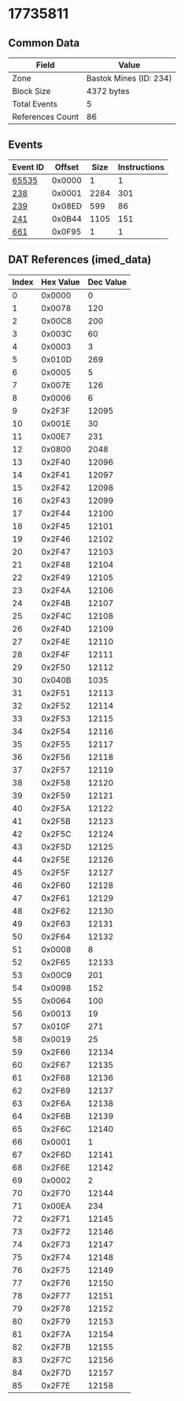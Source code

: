 # 17735811

## Common Data

| Field            | Value                  |
|------------------|------------------------|
| Zone             | Bastok Mines (ID: 234) |
| Block Size       | 4372 bytes             |
| Total Events     | 5                      |
| References Count | 86                     |

## Events

| Event ID            | Offset   |   Size |   Instructions |
|---------------------|----------|--------|----------------|
| [65535](./65535.md) | 0x0000   |      1 |              1 |
| [238](./238.md)     | 0x0001   |   2284 |            301 |
| [239](./239.md)     | 0x08ED   |    599 |             86 |
| [241](./241.md)     | 0x0B44   |   1105 |            151 |
| [661](./661.md)     | 0x0F95   |      1 |              1 |

## DAT References (imed_data)

|   Index | Hex Value   |   Dec Value |
|---------|-------------|-------------|
|       0 | 0x0000      |           0 |
|       1 | 0x0078      |         120 |
|       2 | 0x00C8      |         200 |
|       3 | 0x003C      |          60 |
|       4 | 0x0003      |           3 |
|       5 | 0x010D      |         269 |
|       6 | 0x0005      |           5 |
|       7 | 0x007E      |         126 |
|       8 | 0x0006      |           6 |
|       9 | 0x2F3F      |       12095 |
|      10 | 0x001E      |          30 |
|      11 | 0x00E7      |         231 |
|      12 | 0x0800      |        2048 |
|      13 | 0x2F40      |       12096 |
|      14 | 0x2F41      |       12097 |
|      15 | 0x2F42      |       12098 |
|      16 | 0x2F43      |       12099 |
|      17 | 0x2F44      |       12100 |
|      18 | 0x2F45      |       12101 |
|      19 | 0x2F46      |       12102 |
|      20 | 0x2F47      |       12103 |
|      21 | 0x2F48      |       12104 |
|      22 | 0x2F49      |       12105 |
|      23 | 0x2F4A      |       12106 |
|      24 | 0x2F4B      |       12107 |
|      25 | 0x2F4C      |       12108 |
|      26 | 0x2F4D      |       12109 |
|      27 | 0x2F4E      |       12110 |
|      28 | 0x2F4F      |       12111 |
|      29 | 0x2F50      |       12112 |
|      30 | 0x040B      |        1035 |
|      31 | 0x2F51      |       12113 |
|      32 | 0x2F52      |       12114 |
|      33 | 0x2F53      |       12115 |
|      34 | 0x2F54      |       12116 |
|      35 | 0x2F55      |       12117 |
|      36 | 0x2F56      |       12118 |
|      37 | 0x2F57      |       12119 |
|      38 | 0x2F58      |       12120 |
|      39 | 0x2F59      |       12121 |
|      40 | 0x2F5A      |       12122 |
|      41 | 0x2F5B      |       12123 |
|      42 | 0x2F5C      |       12124 |
|      43 | 0x2F5D      |       12125 |
|      44 | 0x2F5E      |       12126 |
|      45 | 0x2F5F      |       12127 |
|      46 | 0x2F60      |       12128 |
|      47 | 0x2F61      |       12129 |
|      48 | 0x2F62      |       12130 |
|      49 | 0x2F63      |       12131 |
|      50 | 0x2F64      |       12132 |
|      51 | 0x0008      |           8 |
|      52 | 0x2F65      |       12133 |
|      53 | 0x00C9      |         201 |
|      54 | 0x0098      |         152 |
|      55 | 0x0064      |         100 |
|      56 | 0x0013      |          19 |
|      57 | 0x010F      |         271 |
|      58 | 0x0019      |          25 |
|      59 | 0x2F66      |       12134 |
|      60 | 0x2F67      |       12135 |
|      61 | 0x2F68      |       12136 |
|      62 | 0x2F69      |       12137 |
|      63 | 0x2F6A      |       12138 |
|      64 | 0x2F6B      |       12139 |
|      65 | 0x2F6C      |       12140 |
|      66 | 0x0001      |           1 |
|      67 | 0x2F6D      |       12141 |
|      68 | 0x2F6E      |       12142 |
|      69 | 0x0002      |           2 |
|      70 | 0x2F70      |       12144 |
|      71 | 0x00EA      |         234 |
|      72 | 0x2F71      |       12145 |
|      73 | 0x2F72      |       12146 |
|      74 | 0x2F73      |       12147 |
|      75 | 0x2F74      |       12148 |
|      76 | 0x2F75      |       12149 |
|      77 | 0x2F76      |       12150 |
|      78 | 0x2F77      |       12151 |
|      79 | 0x2F78      |       12152 |
|      80 | 0x2F79      |       12153 |
|      81 | 0x2F7A      |       12154 |
|      82 | 0x2F7B      |       12155 |
|      83 | 0x2F7C      |       12156 |
|      84 | 0x2F7D      |       12157 |
|      85 | 0x2F7E      |       12158 |
